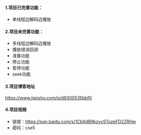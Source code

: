 #### 1.项目已完善功能：
- 单线程边解码边播放

#### 2.项目未完善功能：
- 多线程边解码边播放
- 播放错误回调
- 准备功能
- 停止功能
- 暂停功能
- seek功能


#### 3.项目博客地址
https://www.jianshu.com/p/d8300535bbf0

#### 4.项目视频
- 链接：https://pan.baidu.com/s/1CbXdB9kzvvSTozeFD2ZRHw
- 密码：cse5




